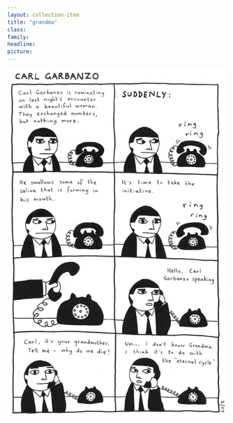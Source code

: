 ```yaml
---
layout: collection-item
title: "grandma"
class:	
family:
headline:
picture:
---
```


![grandma](/assets/img/garbanzo/2007/grandma-900w.jpg)
